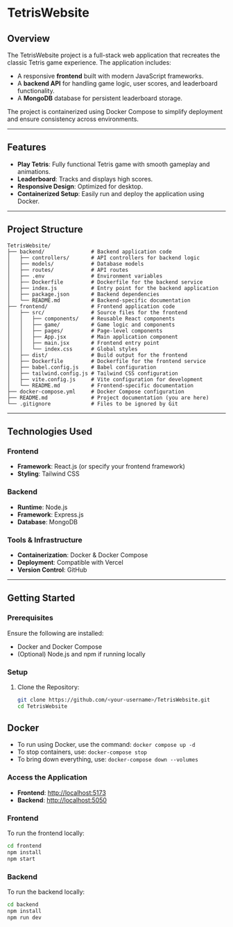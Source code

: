 # TetrisWebsite

## Overview

The TetrisWebsite project is a full-stack web application that recreates the classic Tetris game experience. The application includes:

- A responsive **frontend** built with modern JavaScript frameworks.
- A **backend API** for handling game logic, user scores, and leaderboard functionality.
- A **MongoDB** database for persistent leaderboard storage.

The project is containerized using Docker Compose to simplify deployment and ensure consistency across environments.

---

## Features

- **Play Tetris**: Fully functional Tetris game with smooth gameplay and animations.
- **Leaderboard**: Tracks and displays high scores.
- **Responsive Design**: Optimized for desktop.
- **Containerized Setup**: Easily run and deploy the application using Docker.

---

## Project Structure

```plaintext
TetrisWebsite/
├── backend/               # Backend application code
│   ├── controllers/       # API controllers for backend logic
│   ├── models/            # Database models
│   ├── routes/            # API routes
│   ├── .env               # Environment variables
│   ├── Dockerfile         # Dockerfile for the backend service
│   ├── index.js           # Entry point for the backend application
│   ├── package.json       # Backend dependencies
│   └── README.md          # Backend-specific documentation
├── frontend/              # Frontend application code
│   ├── src/               # Source files for the frontend
│   │   ├── components/    # Reusable React components
│   │   ├── game/          # Game logic and components
│   │   ├── pages/         # Page-level components
│   │   ├── App.jsx        # Main application component
│   │   ├── main.jsx       # Frontend entry point
│   │   └── index.css      # Global styles
│   ├── dist/              # Build output for the frontend
│   ├── Dockerfile         # Dockerfile for the frontend service
│   ├── babel.config.js    # Babel configuration
│   ├── tailwind.config.js # Tailwind CSS configuration
│   ├── vite.config.js     # Vite configuration for development
│   └── README.md          # Frontend-specific documentation
├── docker-compose.yml     # Docker Compose configuration
├── README.md              # Project documentation (you are here)
└── .gitignore             # Files to be ignored by Git
```

---

## Technologies Used

### Frontend

- **Framework**: React.js (or specify your frontend framework)
- **Styling**: Tailwind CSS

### Backend

- **Runtime**: Node.js
- **Framework**: Express.js
- **Database**: MongoDB

### Tools & Infrastructure

- **Containerization**: Docker & Docker Compose
- **Deployment**: Compatible with Vercel
- **Version Control**: GitHub

---

## Getting Started

### Prerequisites

Ensure the following are installed:

- Docker and Docker Compose
- (Optional) Node.js and npm if running locally

### Setup

1. Clone the Repository:

   ```bash
   git clone https://github.com/<your-username>/TetrisWebsite.git
   cd TetrisWebsite
   ```

## Docker

- To run using Docker, use the command: `docker compose up -d`
- To stop containers, use: `docker-compose stop`
- To bring down everything, use: `docker-compose down --volumes`

### Access the Application

- **Frontend**: [http://localhost:5173](http://localhost:5173)
- **Backend**: [http://localhost:5050](http://localhost:5050)

### Frontend

To run the frontend locally:

```bash
cd frontend
npm install
npm start
```

### Backend

To run the backend locally:

```bash
cd backend
npm install
npm run dev
```

